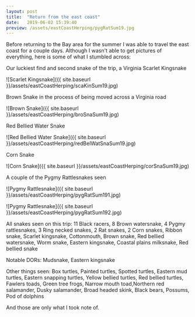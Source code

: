 ```yaml
---
layout: post
title:  "Return from the east coast"
date:   2019-06-02 15:39:40
preview: /assets/eastCoastHerping/pygRatSum19.jpg
---
```

Before returning to the Bay area for the summer I was able to travel the east coast for a couple days. Although I wasn't able to get pictures of everything, here is some of what I stumbled across:

Our luckiest find and second snake of the trip, a Virginia Scarlet Kingsnake

![Scarlet Kingsnake]({{ site.baseurl }}/assets/eastCoastHerping/scaKinSum19.jpg)

Brown Snake in the process of being moved across a Virginia road

![Brown Snake]({{ site.baseurl }}/assets/eastCoastHerping/broSnaSum19.jpg)

Red Bellied Water Snake

![Red Bellied Water Snake]({{ site.baseurl }}/assets/eastCoastHerping/redBelWatSnaSum19.jpg)

Corn Snake

![Corn Snake]({{ site.baseurl }}/assets/eastCoastHerping/corSnaSum19.jpg)

A couple of the Pygmy Rattlesnakes seen

![Pygmy Rattlesnake]({{ site.baseurl }}/assets/eastCoastHerping/pygRatSum191.jpg)

![Pygmy Rattlesnake]({{ site.baseurl }}/assets/eastCoastHerping/pygRatSum192.jpg)

All snakes seen on this trip: 11 Black racers, 8 Brown watersnake, 4 Pygmy rattlesnakes, 3 Ring necked snakes, 2 Rat snakes, 2 Corn snakes, Ribbon snake, Scarlet kingsnake, Cottonmouth, Brown snake, Red bellied watersnake, Worm snake, Eastern kingsnake, Coastal plains milksnake, Red bellied snake

Notable DORs: Mudsnake, Eastern kingsnake

Other things seen: Box turtles, Painted turtles, Spotted turtles, Eastern mud turtles, Eastern snapping turtles, Yellow bellied turtles, Red bellied turtles, Fawlers toads, Green tree frogs, Narrow mouth toad,Northern red salamander, Dusky salamander, Broad headed skink, Black bears, Possums, Pod of dolphins

And those are only what I took note of.